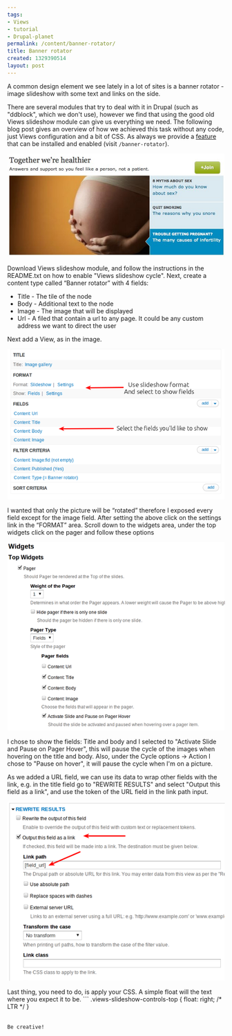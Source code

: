 ```yaml
---
tags:
- Views
- tutorial
- Drupal-planet
permalink: /content/banner-rotator/
title: Banner rotator
created: 1329390514
layout: post
---
```

A common design element we see lately in a lot of sites is a banner rotator - image slideshow with some text and links on the side.

There are several modules that try to deal with it in Drupal (such as "ddblock", which we don't use), however we find that using the good old Views slideshow module can give us everything we need. The following blog post gives an overview of how we achieved this task without any code, just Views configuration and a bit of CSS. As always we provide a <a href="http://drupal.org/sandbox/RoySegall/1442236">feature</a> that can be installed and enabled (visit ```/banner-rotator```).

<!-- more -->

<img src="/assets/images/legacy/Medico,%20the%20largest%20community%20for%20medical%20information%20in%20India..jpg" />

Download Views slideshow module, and follow the instructions in the README.txt on how to enable "Views slideshow cycle".
Next, create a content type called “Banner rotator” with 4 fields:
<ul>
<li>Title - The tile of the node</li>
<li>Body - Additional text to the node</li>
<li>Image - The image that will be displayed</li>
<li>Url - A filed that contain a url to any page. It could be any custom address we want to direct the user</li>
</ul>

Next add a View, as in the image.

<img src="/assets/images/legacy/Selection_002.png" />

I wanted that only the picture will be “rotated” therefore I exposed every field except for the image field.
After setting the above click on the settings link in the “FORMAT” area. Scroll down to the widgets area, under the top widgets click on the pager and follow these options

<img src="/assets/images/legacy/Selection_003.png" />

I chose to show the fields: Title and body and I selected to "Activate Slide and Pause on Pager Hover", this will pause the cycle of the images when hovering on the title and body. Also, under the Cycle options -> Action I chose to "Pause on hover", it will pause the cycle when I'm on a picture.

As we added a URL field, we can use its data to wrap other fields with the link, e.g. in the title field go to "REWRITE RESULTS" and select "Output this field as a link", and use the token of the URL field in the link path input.

<img src="/assets/images/legacy/Selection_005.png" />


Last thing, you need to do, is apply your CSS. A simple float will the text where you expect it to be. ```
.views-slideshow-controls-top {
  float: right; /* LTR */
}
```

Be creative!
